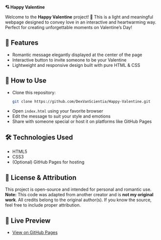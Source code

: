 **💘 Happy Valentine**

Welcome to the **Happy Valentine** project! 🎉 This is a light and meaningful webpage designed to convey love in an interactive and heartwarming way. Perfect for creating unforgettable moments on Valentine’s Day!

## 🌟 Features
- Romantic message elegantly displayed at the center of the page  
- Interactive button to invite someone to be your Valentine  
- Lightweight and responsive design built with pure HTML & CSS  

## 🚀 How to Use
- Clone this repository:  
  ```bash
  git clone https://github.com/DexVanScientia/Happy-Valentine.git
  ```
- Open `index.html` using your favorite browser  
- Edit the message to suit your style and emotions  
- Share with someone special or host it on platforms like GitHub Pages  

## 🛠️ Technologies Used
- HTML5  
- CSS3  
- (Optional) GitHub Pages for hosting  

## 📄 License & Attribution
This project is open-source and intended for personal and romantic use.  
**Note:** This code was adapted from another creator and is **not my original work**. All credits belong to the original author(s). If you know the source, feel free to include proper attribution.

## 📍 Live Preview
- [View on GitHub Pages](https://dexvanscientia.github.io/Happy-Valentine/)
